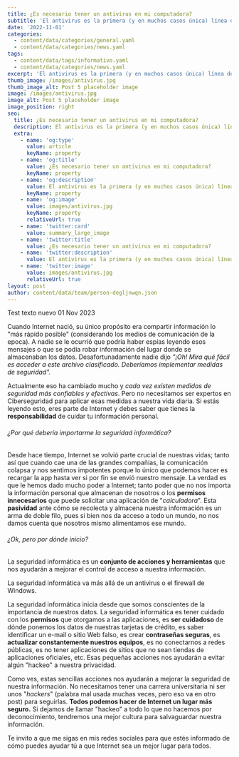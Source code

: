 ```yaml
---
title: ¿Es necesario tener un antivirus en mi computadora?
subtitle: 'El antivirus es la primera (y en muchos casos única) línea de defensa reactiva en tu computadora'
date: '2022-11-01'
categories:
  - content/data/categories/general.yaml
  - content/data/categories/news.yaml
tags:
  - content/data/tags/informativo.yaml
  - content/data/categories/news.yaml
excerpt: 'El antivirus es la primera (y en muchos casos única) línea de defensa reactiva en tu computadora'
thumb_image: /images/antivirus.jpg
thumb_image_alt: Post 5 placeholder image
image: /images/antivirus.jpg
image_alt: Post 5 placeholder image
image_position: right
seo:
  title: ¿Es necesario tener un antivirus en mi computadora?
  description: El antivirus es la primera (y en muchos casos única) línea de defensa reactiva en tu computadora
  extra:
    - name: 'og:type'
      value: article
      keyName: property
    - name: 'og:title'
      value: ¿Es necesario tener un antivirus en mi computadora?
      keyName: property
    - name: 'og:description'
      value: El antivirus es la primera (y en muchos casos única) línea de defensa reactiva en tu computadora
      keyName: property
    - name: 'og:image'
      value: images/antivirus.jpg
      keyName: property
      relativeUrl: true
    - name: 'twitter:card'
      value: summary_large_image
    - name: 'twitter:title'
      value: ¿Es necesario tener un antivirus en mi computadora?
    - name: 'twitter:description'
      value: El antivirus es la primera (y en muchos casos única) línea de defensa reactiva en tu computadora
    - name: 'twitter:image'
      value: images/antivirus.jpg
      relativeUrl: true
layout: post
author: content/data/team/person-degljnwqn.json
---
```

Test texto nuevo 01 Nov 2023

Cuando Internet nació, su único propósito era compartir información lo "más rápido posible" (considerando los medios de comunicación de la epoca). A nadie se le ocurrió que podría haber espías leyendo esos mensajes o que se podía robar información del lugar donde se almacenaban los datos. Desafortunadamente nadie dijo *"¡Oh! Mira qué fácil es acceder a este archivo clasificado. Deberíamos implementar medidas de seguridad".*

Actualmente eso ha cambiado mucho y *cada vez existen medidas de seguridad más confiables y efectivas*. Pero no necesitamos ser expertos en Ciberseguridad para aplicar esas medidas a nuestra vida diaria. Si estás leyendo esto, eres parte de Internet y debes saber que tienes la **responsabilidad** de cuidar tu información personal.

###### ¿Por qué debería importarme la seguridad informática?

Desde hace tiempo, Internet se volvió parte crucial de nuestras vidas; tanto así que cuando cae una de las grandes compañías, la comunicación colapsa y nos sentimos impotentes porque lo único que podemos hacer es recargar la app hasta ver si por fin se envió nuestro mensaje. La verdad es que le hemos dado mucho poder a Internet; tanto poder que no nos importa la información personal que almacenan de nosotros o los **permisos innecesarios** que puede solicitar una aplicación de "*calculadora*". Esta **pasividad** ante cómo se recolecta y almacena nuestra información es un arma de doble filo, pues si bien nos da acceso a todo un mundo, no nos damos cuenta que nosotros mismo alimentamos ese mundo.

###### ¿Ok, pero por dónde inicio? 

La seguridad informática es un **conjunto de acciones y herramientas** que nos ayudarán a mejorar el control de acceso a nuestra información.

La seguridad informática va más allá de un antivirus o el firewall de Windows.

La seguridad informática inicia desde que somos conscientes de la importancia de nuestros datos. La seguridad informática es tener cuidado con los **permisos** que otorgamos a las aplicaciones, es **ser cuidadoso** de dónde ponemos los datos de nuestras tarjetas de crédito, es saber identificar un e-mail o sitio Web falso, es crear **contraseñas seguras**, es **actualizar constantemente nuestros equipos**, es no conectarnos a redes públicas, es no tener aplicaciones de sitios que no sean tiendas de aplicaciones oficiales, etc. Esas pequeñas acciones nos ayudarán a evitar algún "hackeo" a nuestra privacidad.

Como ves, estas sencillas acciones nos ayudarán a mejorar la seguridad de nuestra información. No necesitamos tener una carrera universitaria ni ser unos "*hackers*" (palabra mal usada muchas veces, pero eso va en otro post) para seguirlas. **Todos podemos hacer de Internet un lugar más seguro.** Si dejamos de llamar "hackeo" a todo lo que no hacemos por deconocimiento, tendremos una mejor cultura para salvaguardar nuestra información.

Te invito a que me sigas en mis redes sociales para que estés informado de cómo puedes ayudar tú a que Internet sea un mejor lugar para todos.
